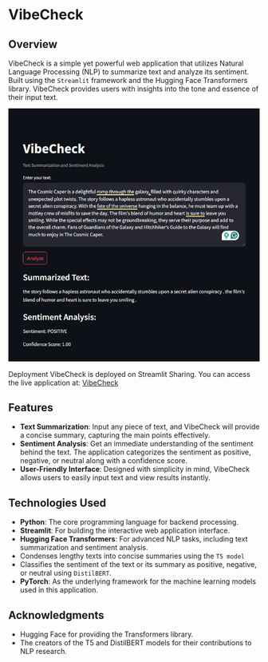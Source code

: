 # VibeCheck

## Overview
VibeCheck is a simple yet powerful web application that utilizes Natural Language Processing (NLP) to summarize text and analyze its sentiment. Built using the `Streamlit` framework and the Hugging Face Transformers library. VibeCheck provides users with insights into the tone and essence of their input text.

![VibeCheck](appImage.png)

Deployment
VibeCheck is deployed on Streamlit Sharing. You can access the live application at: [VibeCheck](https://vibecheck.streamlit.app/)

## Features
- **Text Summarization**: Input any piece of text, and VibeCheck will provide a concise summary, capturing the main points effectively.
- **Sentiment Analysis**: Get an immediate understanding of the sentiment behind the text. The application categorizes the sentiment as positive, negative, or neutral along with a confidence score.
- **User-Friendly Interface**: Designed with simplicity in mind, VibeCheck allows users to easily input text and view results instantly.

## Technologies Used
- **Python**: The core programming language for backend processing.
- **Streamlit**: For building the interactive web application interface.
- **Hugging Face Transformers**: For advanced NLP tasks, including text summarization and sentiment analysis.
 - Condenses lengthy texts into concise summaries using the `T5 model`
 - Classifies the sentiment of the text or its summary as positive, negative, or neutral using `DistilBERT`.
- **PyTorch**: As the underlying framework for the machine learning models used in this application.

## Acknowledgments
- Hugging Face for providing the Transformers library.
- The creators of the T5 and DistilBERT models for their contributions to NLP research.
